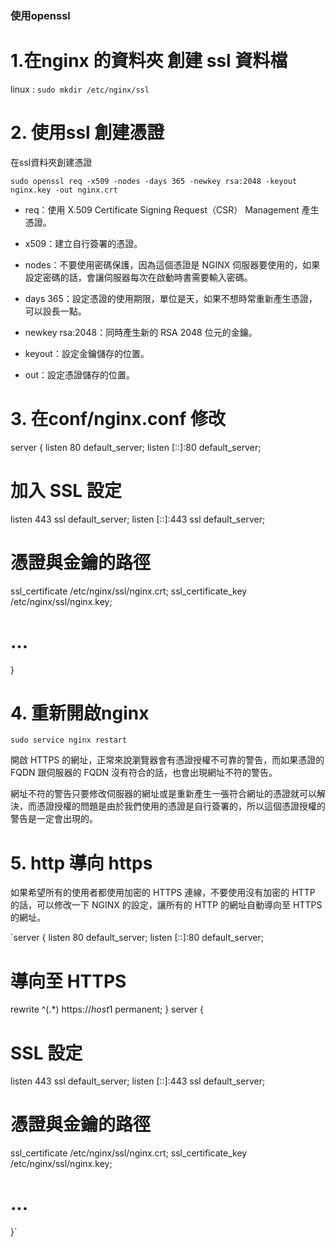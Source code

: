 ### 使用openssl


# 1.在nginx 的資料夾 創建 ssl 資料檔

linux :
`sudo mkdir /etc/nginx/ssl`

# 2. 使用ssl 創建憑證

在ssl資料夾創建憑證 

`sudo openssl req -x509 -nodes -days 365 -newkey rsa:2048 -keyout nginx.key -out nginx.crt`


- req：使用 X.509 Certificate Signing Request（CSR） Management 產生憑證。

- x509：建立自行簽署的憑證。

- nodes：不要使用密碼保護，因為這個憑證是 NGINX 伺服器要使用的，如果設定密碼的話，會讓伺服器每次在啟動時書需要輸入密碼。

- days 365：設定憑證的使用期限，單位是天，如果不想時常重新產生憑證，可以設長一點。

- newkey rsa:2048：同時產生新的 RSA 2048 位元的金鑰。

- keyout：設定金鑰儲存的位置。

- out：設定憑證儲存的位置。



# 3. 在conf/nginx.conf 修改

server {
  listen 80 default_server;
  listen [::]:80 default_server;

  # 加入 SSL 設定
  listen 443 ssl default_server;
  listen [::]:443 ssl default_server;

  # 憑證與金鑰的路徑
  ssl_certificate /etc/nginx/ssl/nginx.crt;
  ssl_certificate_key /etc/nginx/ssl/nginx.key;

  # ...
}


# 4. 重新開啟nginx

`sudo service nginx restart`


開啟 HTTPS 的網址，正常來說瀏覽器會有憑證授權不可靠的警告，而如果憑證的 FQDN 跟伺服器的 FQDN 沒有符合的話，也會出現網址不符的警告。

網址不符的警告只要修改伺服器的網址或是重新產生一張符合網址的憑證就可以解決，而憑證授權的問題是由於我們使用的憑證是自行簽署的，所以這個憑證授權的警告是一定會出現的。

# 5. http 導向 https

如果希望所有的使用者都使用加密的 HTTPS 連線，不要使用沒有加密的 HTTP 的話，可以修改一下 NGINX 的設定，讓所有的 HTTP 的網址自動導向至 HTTPS 的網址。

`server {
  listen 80 default_server;
  listen [::]:80 default_server;

  # 導向至 HTTPS
  rewrite ^(.*) https://$host$1 permanent;
}
server {
  # SSL 設定
  listen 443 ssl default_server;
  listen [::]:443 ssl default_server;

  # 憑證與金鑰的路徑
  ssl_certificate /etc/nginx/ssl/nginx.crt;
  ssl_certificate_key /etc/nginx/ssl/nginx.key;

  # ...
}`
